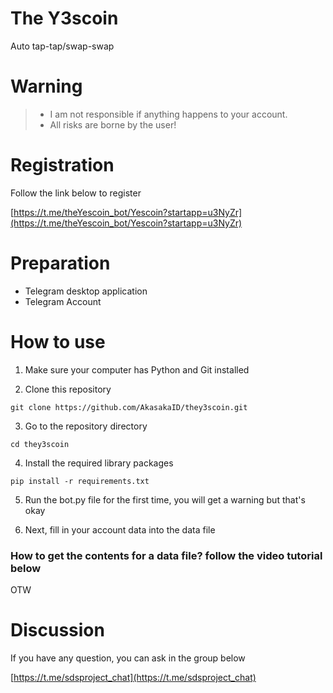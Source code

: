 # The Y3scoin

Auto tap-tap/swap-swap

# Warning

> - I am not responsible if anything happens to your account.
> - All risks are borne by the user!

# Registration

Follow the link below to register

[https://t.me/theYescoin_bot/Yescoin?startapp=u3NyZr](https://t.me/theYescoin_bot/Yescoin?startapp=u3NyZr)

# Preparation
- Telegram desktop application
- Telegram Account

# How to use

1. Make sure your computer has Python and Git installed

2. Clone this repository

```
git clone https://github.com/AkasakaID/they3scoin.git
```

3. Go to the repository directory

```
cd they3scoin
```

4. Install the required library packages

```
pip install -r requirements.txt
```

5. Run the bot.py file for the first time, you will get a warning but that's okay

6. Next, fill in your account data into the data file

### How to get the contents for a data file? follow the video tutorial below

OTW

# Discussion

If you have any question, you can ask in the group below

[https://t.me/sdsproject_chat](https://t.me/sdsproject_chat)